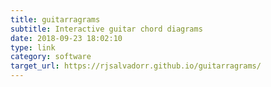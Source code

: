 ```yaml
---
title: guitarragrams
subtitle: Interactive guitar chord diagrams
date: 2018-09-23 18:02:10
type: link
category: software
target_url: https://rjsalvadorr.github.io/guitarragrams/
---
```

